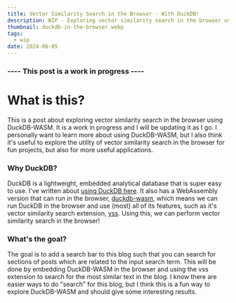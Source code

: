 ```yaml
---
title: Vector Similarity Search in the Browser - With DuckDB!
description: WIP - Exploring vector similarity search in the browser using DuckDB-WASM
thumbnail: duckdb-in-the-browser.webp
tags:
  - wip
date: 2024-06-05
---
```

### ---- This post is a work in progress ----

# What is this?
This is a post about exploring vector similarity search in the browser using DuckDB-WASM. It is a work in progress and I will be updating it as I go. I personally want to learn more about using DuckDB-WASM, but I also think it's useful to explore the utility of vector similarity search in the browser for fun projects, but also for more useful applications.

### Why DuckDB?
DuckDB is a lightweight, embedded analytical database that is super easy to use. I've written about [using DuckDB here](https://justinsmethers.com/blog/post/1-billion-row-challenge-in-python/). It also has a WebAssembly version that can run in the browser, [duckdb-wasm](https://duckdb.org/docs/api/wasm/overview.html), which means we can run DuckDB in the browser and use (most) all of its features, such as it's vector similarity search extension, [vss](https://duckdb.org/2024/05/03/vector-similarity-search-vss.html). Using this, we can perform vector similarity search in the browser!

### What's the goal?
The goal is to add a search bar to this blog such that you can search for sections of posts which are related to the input search term. This will be done by embedding DuckDB-WASM in the browser and using the vss extension to search for the most similar text in the blog. I know there are easier ways to do "search" for this blog, but I think this is a fun way to explore DuckDB-WASM and should give some interesting results.
